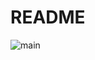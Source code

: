 # README

![main](https://user-images.githubusercontent.com/15141224/170870412-b4363fc2-4eb5-4b83-8058-9ea2e8cae60c.png)
